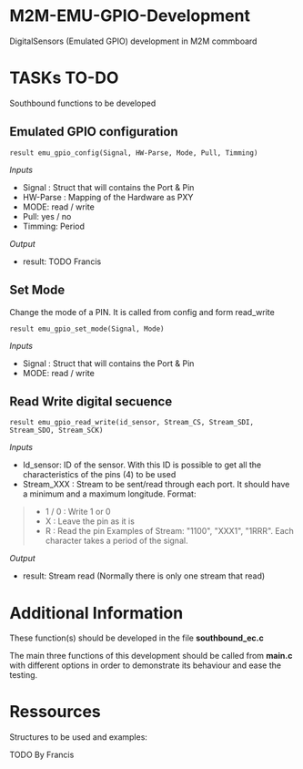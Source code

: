 # M2M-EMU-GPIO-Development
DigitalSensors (Emulated GPIO) development in M2M commboard

# TASKs TO-DO

Southbound functions to be developed

## Emulated GPIO configuration

`result emu_gpio_config(Signal, HW-Parse, Mode, Pull, Timming)`

*Inputs*

* Signal : Struct that will contains the Port & Pin
* HW-Parse : Mapping of the Hardware as PXY
* MODE: read / write
* Pull: yes / no
* Timming: Period

*Output*

* result: TODO Francis

## Set Mode
Change the mode of a PIN. It is called from config and form read_write

`result emu_gpio_set_mode(Signal, Mode)`

*Inputs*

* Signal : Struct that will contains the Port & Pin
* MODE: read / write


## Read Write digital secuence

`result emu_gpio_read_write(id_sensor, Stream_CS, Stream_SDI, Stream_SDO, Stream_SCK)`

*Inputs*

* Id_sensor: ID of the sensor. With this ID is possible to get all the characteristics of the pins (4) to be used
* Stream_XXX : Stream to be sent/read through each port.  It should have a minimum and a maximum longitude. Format: 
> * 1 / 0 : Write 1 or 0
> * X : Leave the pin as it is
> * R : Read the pin
> Examples of Stream: "1100", "XXX1", "1RRR". Each character takes a period of the signal. 

*Output*

* result: Stream read (Normally there is only one stream that read)




# Additional Information

These function(s) should be developed in the file **southbound_ec.c**

The main three functions of this development should be called from **main.c** with different options in order to demonstrate its behaviour and ease the testing.  

# Ressources

Structures to be used and examples:

TODO By Francis
